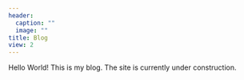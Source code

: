 ```yaml
---
header:
  caption: ""
  image: ""
title: Blog
view: 2
---
```


Hello World! This is my blog. The site is currently under construction. 